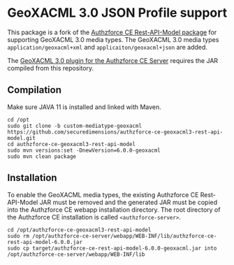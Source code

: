 # GeoXACML 3.0 JSON Profile support
This package is a fork of the [Authzforce CE Rest-API-Model package](https://github.com/authzforce/rest-api-model/tree/custom-mediatype-geoxacml) for supporting GeoXACML 3.0 media types. The GeoXACML 3.0 media types `application/geoxacml+xml` and `applicaiton/geoxacml+json` are added.

The [GeoXACML 3.0 plugin for the Authzforce CE Server](https://github.com/securedimensions/authzforce-ce-geoxacml3) requires the JAR compiled from this repository.

## Compilation
Make sure JAVA 11 is installed and linked with Maven.

```shell
cd /opt
sudo git clone -b custom-mediatype-geoxacml https://github.com/securedimensions/authzforce-ce-geoxacml3-rest-api-model.git 
cd authzforce-ce-geoxacml3-rest-api-model
sudo mvn versions:set -DnewVersion=6.0.0-geoxacml
sudo mvn clean package
```
## Installation
To enable the GeoXACML media types, the existing Authzforce CE Rest-API-Model JAR must be removed and the generated JAR must be copied into the Authzforce CE webapp installation directory. The root directory of the Authzforce CE installation is called `<authzforce-server>`.

```shell
cd /opt/authzforce-ce-geoxacml3-rest-api-model
sudo rm /opt/authzforce-ce-server/webapp/WEB-INF/lib/authzforce-ce-rest-api-model-6.0.0.jar
sudo cp target/authzforce-ce-rest-api-model-6.0.0-geoxacml.jar into /opt/authzforce-ce-server/webapp/WEB-INF/lib
```